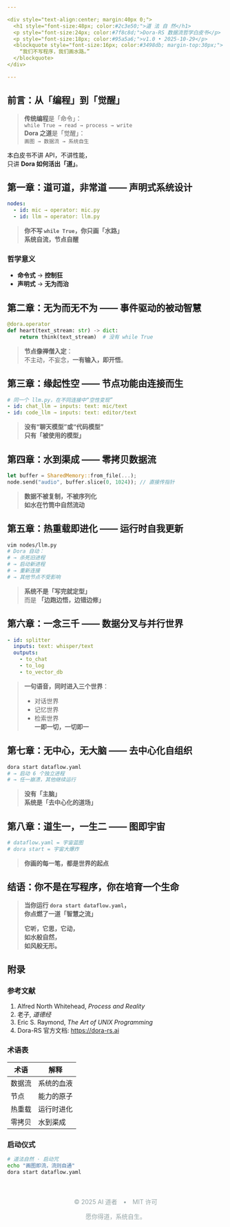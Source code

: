 ```yaml
---

<div style="text-align:center; margin:40px 0;">
  <h1 style="font-size:48px; color:#2c3e50;">道 法 自 然</h1>
  <p style="font-size:24px; color:#7f8c8d;">Dora-RS 数据流哲学白皮书</p>
  <p style="font-size:18px; color:#95a5a6;">v1.0 • 2025-10-29</p>
  <blockquote style="font-size:16px; color:#3498db; margin-top:30px;">
    “我们不写程序，我们画水路。”
  </blockquote>
</div>

---
```

## 前言：从「编程」到「觉醒」
> **传统编程**是「命令」：  
> `while True → read → process → write`  
> **Dora 之道**是「觉醒」：  
> `画图 → 数据流 → 系统自生`

本白皮书不讲 API，不讲性能，  
只讲 **Dora 如何活出「道」**。

## 第一章：道可道，非常道 —— 声明式系统设计
```yaml
nodes:
  - id: mic → operator: mic.py
  - id: llm → operator: llm.py
```
> **你不写 `while True`，你只画「水路」**  
> **系统自流，节点自醒**

### 哲学意义
- **命令式** → **控制狂**
- **声明式** → **无为而治**

## 第二章：无为而无不为 —— 事件驱动的被动智慧
```python
@dora.operator
def heart(text_stream: str) -> dict:
    return think(text_stream)  # 没有 while True
```
> **节点像禅僧入定**：  
> 不主动，不妄念，**一有输入，即开悟**。

## 第三章：缘起性空 —— 节点功能由连接而生
```yaml
# 同一个 llm.py，在不同连接中“空性变现”
- id: chat_llm → inputs: text: mic/text
- id: code_llm → inputs: text: editor/text
```
> **没有“聊天模型”或“代码模型”**  
> **只有「被使用的模型」**

## 第四章：水到渠成 —— 零拷贝数据流
```rust
let buffer = SharedMemory::from_file(...);
node.send("audio", buffer.slice(0, 1024)); // 直接传指针
```
> **数据不被复制，不被序列化**  
> **如水在竹筒中自然流动**

## 第五章：热重载即进化 —— 运行时自我更新
```bash
vim nodes/llm.py
# Dora 自动：
# → 杀死旧进程
# → 启动新进程
# → 重新连接
# → 其他节点不受影响
```
> **系统不是「写完就定型」**  
> 而是 **「边跑边悟，边错边修」**

## 第六章：一念三千 —— 数据分叉与并行世界
```yaml
- id: splitter
  inputs: text: whisper/text
  outputs:
    - to_chat
    - to_log
    - to_vector_db
```
> **一句语音，同时进入三个世界**：  
> - 对话世界  
> - 记忆世界  
> - 检索世界  
> **一即一切，一切即一**

## 第七章：无中心，无大脑 —— 去中心化自组织
```bash
dora start dataflow.yaml
# → 启动 6 个独立进程
# → 任一崩溃，其他继续运行
```
> **没有「主脑」**  
> **系统是「去中心化的道场」**

## 第八章：道生一，一生二 —— 图即宇宙
```yaml
# dataflow.yaml = 宇宙蓝图
# dora start = 宇宙大爆炸
```
> **你画的每一笔，都是世界的起点**

## 结语：你不是在写程序，你在培育一个生命
> **当你运行 `dora start dataflow.yaml`，**  
> **你点燃了一道「智慧之流」**  
>   
> **它听，它思，它动，**  
> **如水般自然，**  
> **如风般无形。**

## 附录
### 参考文献
1. Alfred North Whitehead, *Process and Reality*
2. 老子, *道德经*
3. Eric S. Raymond, *The Art of UNIX Programming*
4. Dora-RS 官方文档: https://dora-rs.ai

### 术语表
| 术语 | 解释 |
|------|------|
| 数据流 | 系统的血液 |
| 节点 | 能力的原子 |
| 热重载 | 运行时进化 |
| 零拷贝 | 水到渠成 |

### 启动仪式
```bash
# 道法自然 · 启动咒
echo "画图即流，流则自通"
dora start dataflow.yaml
```

<div style="text-align:center; margin-top:50px; color:#95a5a6;">
  <p>© 2025 AI 道者 • MIT 许可</p>
  <p>愿你得道，系统自生。</p>
</div>
